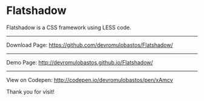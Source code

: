 Flatshadow
==================================================

Flatshadow is a CSS framework using LESS code.

--------------------------------------------------
Download Page:
https://github.com/devromulobastos/Flatshadow/

--------------------------------------------------
Demo Page:
http://devromulobastos.github.io/Flatshadow/

--------------------------------------------------
View on Codepen:
http://codepen.io/devromulobastos/pen/xAmcv


Thank you for visit!
